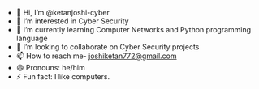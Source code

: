 - 👋 Hi, I’m @ketanjoshi-cyber
- 👀 I’m interested in Cyber Security
- 🌱 I’m currently learning Computer Networks and Python programming language
- 💞️ I’m looking to collaborate on Cyber Security projects
- 📫 How to reach me- joshiketan772@gmail.com
- 😄 Pronouns: he/him
- ⚡ Fun fact: I like computers.

<!---
ketanjoshi-cyber/ketanjoshi-cyber is a ✨ special ✨ repository because its `README.md` (this file) appears on your GitHub profile.
You can click the Preview link to take a look at your changes.
--->
